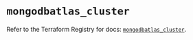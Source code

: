 # `mongodbatlas_cluster`

Refer to the Terraform Registry for docs: [`mongodbatlas_cluster`](https://registry.terraform.io/providers/mongodb/mongodbatlas/1.21.0/docs/resources/cluster).
